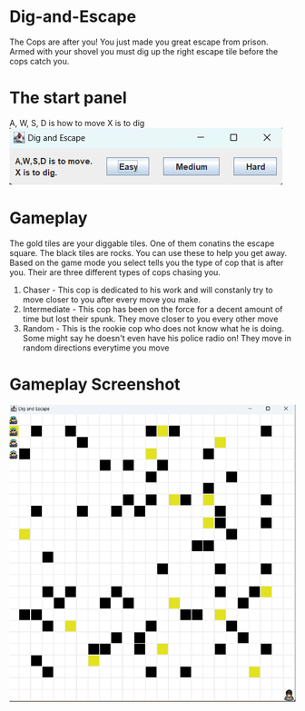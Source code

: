 # Dig-and-Escape
The Cops are after you! You just made you great escape from prison. Armed with your shovel you must dig up the right escape tile before the cops catch you. 

# The start panel
A, W, S, D is how to move
X is to dig 
![Description of Screenshot](screenshots/Start_Screen.png)

# Gameplay
The gold tiles are your diggable tiles. One of them conatins the escape square. The black tiles are rocks. You can use these to help you get away.
Based on the game mode you select tells you the type of cop that is after you. 
Their are three different types of cops chasing you. 
1. Chaser - This cop is dedicated to his work and will constanly try to move closer to you after every move you make.
2. Intermediate - This cop has been on the force for a decent amount of time but lost their spunk. They move closer to you every other move
3. Random - This is the rookie cop who does not know what he is doing. Some might say he doesn't even have his police radio on! They move in random directions everytime you move

# Gameplay Screenshot
![Description of Screenshot](screenshots/Gameplay.png)


